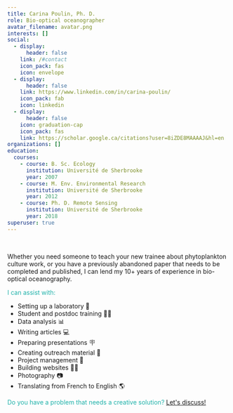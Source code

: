 ```yaml
---
title: Carina Poulin, Ph. D.
role: Bio-optical oceanographer
avatar_filename: avatar.png
interests: []
social:
  - display:
      header: false
    link: /#contact
    icon_pack: fas
    icon: envelope
  - display:
      header: false
    link: https://www.linkedin.com/in/carina-poulin/
    icon_pack: fab
    icon: linkedin
  - display:
      header: false
    icon: graduation-cap
    icon_pack: fas
    link: https://scholar.google.ca/citations?user=8iZDE8MAAAAJ&hl=en
organizations: []
education:
  courses:
    - course: B. Sc. Ecology
      institution: Université de Sherbrooke
      year: 2007
    - course: M. Env. Environmental Research
      institution: Université de Sherbrooke
      year: 2012
    - course: Ph. D. Remote Sensing
      institution: Université de Sherbrooke
      year: 2018
superuser: true
---
```

</br>

Whether you need someone to teach your new trainee about phytoplankton culture work, or you have a previously abandoned paper that needs to be completed and published, I can lend my 10+ years of experience in bio-optical oceanography. 

<font color=#20B2AA>I can assist with:</font>

* Setting up a laboratory :test_tube: 
* Student and postdoc training :scientist: 
* Data analysis :bar_chart:
* Writing articles :computer: 
* Preparing presentations :placard: 
* Creating outreach material :seedling: 
* Project management :calendar:
* Building websites :technologist: 
* Photography :camera:
* Translating from French to English :earth_americas: 

<font color=#20B2AA>Do you have a problem that needs a creative solution? [Let's discuss!](#contact) </font>
